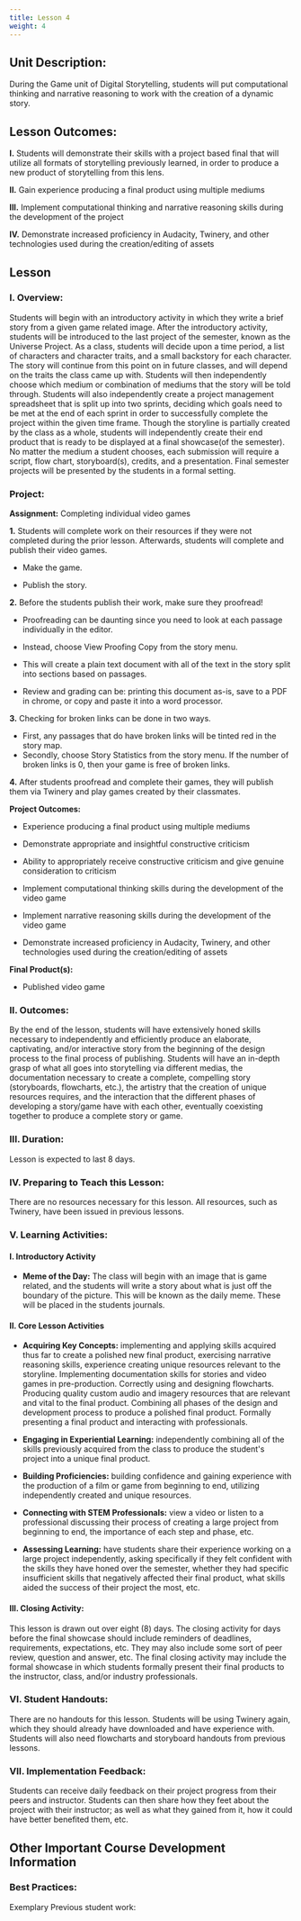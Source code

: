 ```yaml
---
title: Lesson 4
weight: 4
---
```


## Unit Description:

During the Game unit of Digital Storytelling, students will put computational thinking and narrative reasoning to work with the creation of a dynamic story.

## Lesson Outcomes:

**I.** Students will demonstrate their skills with a project based final that will utilize all formats of storytelling previously learned, in order to produce a new product of storytelling from this lens.

**II.** Gain experience producing a final product using multiple mediums

**III.** Implement computational thinking and narrative reasoning skills during the development of the project

**IV.** Demonstrate increased proficiency in Audacity, Twinery, and other technologies used during the creation/editing of assets

## Lesson

### I. Overview:

Students will begin with an introductory activity in which they write a brief story from a given game related image. After the introductory activity, students will be introduced to the last project of the semester, known as the Universe Project. As a class, students will decide upon a time period, a list of characters and character traits, and a small backstory for each character. The story will continue from this point on in future classes, and will depend on the traits the class came up with. Students will then independently choose which medium or combination of mediums that the story will be told through. Students will also independently create a project management spreadsheet that is split up into two sprints, deciding which goals need to be met at the end of each sprint in order to successfully complete the project within the given time frame. Though the storyline is partially created by the class as a whole, students will independently create their end product that is ready to be displayed at a final showcase(of the semester). No matter the medium a student chooses, each submission will require a script, flow chart, storyboard(s), credits, and a presentation. Final semester projects will be presented by the students in a formal setting.

### Project:
**Assignment:**  Completing individual video games

		

 **1.**  Students will complete work on their resources if they were not completed during the prior lesson. Afterwards, students will complete and publish their video games.
    
-   Make the game.
    
-   Publish the story.
    

**2.**   Before the students publish their work, make sure they proofread!
  -   Proofreading can be daunting since you need to look at each passage individually in the editor.
    
-   Instead, choose View Proofing Copy from the story menu.
    
-   This will create a plain text document with all of the text in the story split into sections based on passages.
    

-   Review and grading can be: printing this document as-is, save to a PDF in chrome, or copy and paste it into a word processor.
    

**3.**   Checking for broken links can be done in two ways. 
- First, any passages that do have broken links will be tinted red in the story map. 
- Secondly, choose Story Statistics from the story menu. If the number of broken links is 0, then your game is free of broken links.
    
**4.** After students proofread and complete their games, they will publish them via Twinery and play games created by their classmates.
 

**Project Outcomes:** 
-   Experience producing a final product using multiple mediums
    
-   Demonstrate appropriate and insightful constructive criticism
    
-   Ability to appropriately receive constructive criticism and give genuine consideration to criticism
    
-   Implement computational thinking skills during the development of the video game
    
-   Implement narrative reasoning skills during the development of the video game
    
-   Demonstrate increased proficiency in Audacity, Twinery, and other technologies used during the creation/editing of assets

**Final Product(s):**
	

 - Published video game


### II. Outcomes:

By the end of the lesson, students will have extensively honed skills necessary to independently and efficiently produce an elaborate, captivating, and/or interactive story from the beginning of the design process to the final process of publishing. Students will have an in-depth grasp of what all goes into storytelling via different medias, the documentation necessary to create a complete, compelling story (storyboards, flowcharts, etc.), the artistry that the creation of unique resources requires, and the interaction that the different phases of developing a story/game have with each other, eventually coexisting together to produce a complete story or game.

### III. Duration:

Lesson is expected to last 8 days.

### IV. Preparing to Teach this Lesson:

There are no resources necessary for this lesson. All resources, such as Twinery, have been issued in previous lessons.

### V. Learning Activities:

#### I. Introductory Activity

* **Meme of the Day:** The class will begin with an image that is game related, and the students will write a story about what is just off the boundary of the picture. This will be known as the daily meme. These will be placed in the students journals.

#### II. Core Lesson Activities

* **Acquiring Key Concepts:** implementing and applying skills acquired thus far to create a polished new final product, exercising narrative reasoning skills, experience creating unique resources relevant to the storyline. Implementing documentation skills for stories and video games in pre-production. Correctly using and designing flowcharts. Producing quality custom audio and imagery resources that are relevant and vital to the final product. Combining all phases of the design and development process to produce a polished final product. Formally presenting a final product and interacting with professionals.

- **Engaging in Experiential Learning:** independently combining all of the skills previously acquired from the class to produce the student's project into a unique final product.

- **Building Proficiencies:** building confidence and gaining experience with the production of a film or game from beginning to end, utilizing independently created and unique resources.

* **Connecting with STEM Professionals:** view a video or listen to a professional discussing their process of creating a large project from beginning to end, the importance of each step and phase, etc.

* **Assessing Learning:** have students share their experience working on a large project independently, asking specifically if they felt confident with the skills they have honed over the semester, whether they had specific insufficient skills that negatively affected their final product, what skills aided the success of their project the most, etc.

#### III. Closing Activity:

This lesson is drawn out over eight (8) days. The closing activity for days before the final showcase should include reminders of deadlines, requirements, expectations, etc. They may also include some sort of peer review, question and answer, etc. The final closing activity may include the formal showcase in which students formally present their final products to the instructor, class, and/or industry professionals.

### VI. Student Handouts:

There are no handouts for this lesson. Students will be using Twinery again, which they should already have downloaded and have experience with. Students will also need flowcharts and storyboard handouts from previous lessons.

### VII. Implementation Feedback:

Students can receive daily feedback on their project progress from their peers and instructor. Students can then share how they feet about the project with their instructor; as well as what they gained from it, how it could have better benefited them, etc.

## Other Important Course Development Information

### Best Practices:

Exemplary Previous student work:

<!--stackedit_data:
eyJoaXN0b3J5IjpbNzAwMzc0NjEwLC0yMTM1ODg4MTYwXX0=
-->
